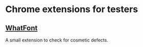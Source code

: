# Chrome extensions for testers

## [WhatFont](https://chromewebstore.google.com/detail/whatfont/jabopobgcpjmedljpbcaablpmlmfcogm)
A small extension to check for cosmetic defects.
